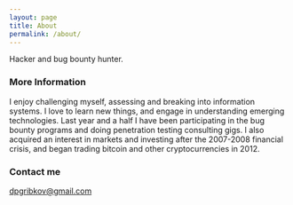 ```yaml
---
layout: page
title: About
permalink: /about/
---
```


Hacker and bug bounty hunter.

### More Information

I enjoy challenging myself, assessing and breaking into information systems. I love to learn new things, and engage in understanding emerging technologies. Last year and a half I have been participating in the bug bounty programs and doing penetration testing consulting gigs. I also acquired an interest in markets and investing after the 2007-2008 financial crisis, and began trading bitcoin and other cryptocurrencies in 2012.

### Contact me

[dpgribkov@gmail.com](mailto:dpgribkov@gmail.com)

